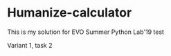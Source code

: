 # Humanize-calculator <br/>
This is my solution for EVO Summer Python Lab'19 test <br/>

Variant 1, task 2